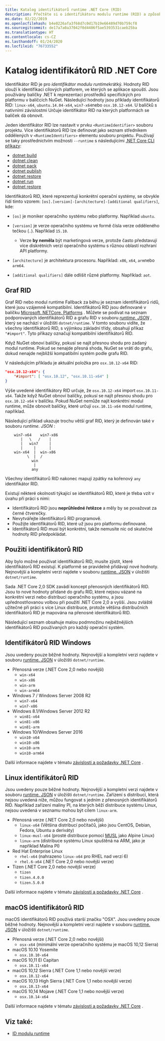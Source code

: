 ```yaml
---
title: Katalog identifikátorů runtime .NET Core (RID)
description: Přečtěte si o identifikátoru modulu runtime (RID) a způsobu použití identifikátorů RID v .NET Core.
ms.date: 02/22/2019
ms.openlocfilehash: b4e0226afa3f68d7c0d17b19e66489d70b759cf8
ms.sourcegitcommit: de17a7a0a37042f0d4406f5ae5393531caeb25ba
ms.translationtype: HT
ms.contentlocale: cs-CZ
ms.lasthandoff: 01/24/2020
ms.locfileid: "76733552"
---
```

# <a name="net-core-rid-catalog"></a>Katalog identifikátorů RID .NET Core

Identifikátor RID je pro *identifikátor modulu runtime*krátký. Hodnoty RID slouží k identifikaci cílových platforem, ve kterých se aplikace spouští.
Jsou používány balíčky .NET k reprezentaci prostředků specifických pro platformu v balíčcích NuGet. Následující hodnoty jsou příklady identifikátorů RID: `linux-x64`, `ubuntu.14.04-x64`, `win7-x64`nebo `osx.10.12-x64`.
U balíčků s nativními závislostmi Určuje identifikátor RID na kterých platformách se balíček dá obnovit.

Jeden identifikátor RID lze nastavit v prvku `<RuntimeIdentifier>` souboru projektu. Více identifikátorů RID lze definovat jako seznam středníkem oddělených v `<RuntimeIdentifiers>` elementu souboru projektu. Používají se taky prostřednictvím možnosti `--runtime` s následujícími [.NET Core CLI příkazy](./tools/index.md):

- [dotnet build](./tools/dotnet-build.md)
- [dotnet clean](./tools/dotnet-clean.md)
- [dotnet pack](./tools/dotnet-pack.md)
- [dotnet publish](./tools/dotnet-publish.md)
- [dotnet restore](./tools/dotnet-restore.md)
- [dotnet run](./tools/dotnet-run.md)
- [dotnet restore](./tools/dotnet-store.md)

Identifikátorů RID, které reprezentují konkrétní operační systémy, se obvykle řídí tímto vzorem: `[os].[version]-[architecture]-[additional qualifiers]`, kde:

- `[os]` je moniker operačního systému nebo platformy. Například `ubuntu`.

- `[version]` je verze operačního systému ve formě čísla verze odděleného tečkou (`.`). Například `15.10`.

  - Verze **by neměla** být marketingová verze, protože často představují více diskrétních verzí operačního systému s různou oblastí rozhraní API platformy.

- `[architecture]` je architektura procesoru. Například: `x86`, `x64`, `arm`nebo `arm64`.

- `[additional qualifiers]` dále odlišit různé platformy. Například: `aot`.

## <a name="rid-graph"></a>Graf RID

Graf RID nebo modul runtime Fallback za běhu je seznam identifikátorů ridů, které jsou vzájemně kompatibilní. Identifikátorů RID jsou definované v balíčku [Microsoft. NETCore. Platforms](https://www.nuget.org/packages/Microsoft.NETCore.Platforms/) . Můžete se podívat na seznam podporovaných identifikátorů RID a grafu RID v souboru [*runtime. JSON*](https://github.com/dotnet/runtime/blob/master/src/libraries/pkg/Microsoft.NETCore.Platforms/runtime.json) , který se nachází v úložišti `dotnet/runtime`. V tomto souboru vidíte, že všechny identifikátorů RID, s výjimkou základní třídy, obsahují příkaz `"#import"`. Tyto příkazy označují kompatibilní identifikátorů RID.

Když NuGet obnoví balíčky, pokusí se najít přesnou shodu pro zadaný modul runtime.
Pokud se nenajde přesná shoda, NuGet se vrátí do grafu, dokud nenajde nejbližší kompatibilní systém podle grafu RID.

V následujícím příkladu je aktuální položka pro `osx.10.12-x64` RID:

```json
"osx.10.12-x64": {
    "#import": [ "osx.10.12", "osx.10.11-x64" ]
}
```

Výše uvedené identifikátory RID určuje, že `osx.10.12-x64` import `osx.10.11-x64`. Takže když NuGet obnoví balíčky, pokusí se najít přesnou shodu pro `osx.10.12-x64` v balíčku. Pokud NuGet nemůže najít konkrétní modul runtime, může obnovit balíčky, které určují `osx.10.11-x64` modul runtime, například.

Následující příklad ukazuje trochu větší graf RID, který je definován také v souboru *runtime. JSON* :

```
    win7-x64    win7-x86
       |   \   /    |
       |   win7     |
       |     |      |
    win-x64  |  win-x86
          \  |  /
            win
             |
            any
```

Všechny identifikátorů RID nakonec mapují zpátky na kořenový `any` identifikátor RID.

Existují některé okolnosti týkající se identifikátorů RID, které je třeba vzít v úvahu při práci s nimi:

- Identifikátorů RID jsou **neprůhledné řetězce** a měly by se považovat za černé čtverečky.
- Nevytvářejte identifikátorů RID programově.
- Použijte identifikátorů RID, které už jsou pro platformu definované.
- Identifikátorů RID musí být konkrétní, takže nemusíte nic od skutečné hodnoty RID předpokládat.

## <a name="using-rids"></a>Použití identifikátorů RID

Aby bylo možné používat identifikátorů RID, musíte zjistit, které identifikátorů RID existují. K platformě se pravidelně přidávají nové hodnoty.
Nejnovější a kompletní verzi najdete v souboru [runtime. JSON](https://github.com/dotnet/runtime/blob/master/src/libraries/pkg/Microsoft.NETCore.Platforms/runtime.json) v úložišti `dotnet/runtime`.

Sada .NET Core 2,0 SDK zavádí koncept přenosných identifikátorů RID. Jsou to nové hodnoty přidané do grafu RID, které nejsou vázané na konkrétní verzi nebo distribuci operačního systému, a jsou upřednostňovanou volbou při použití .NET Core 2,0 a vyšší. Jsou zvláště užitečné při práci s více Linux distribuce, protože většina distribučních identifikátorů RID je mapována na přenosné identifikátorů RID.

Následující seznam obsahuje malou podmnožinu nejběžnějších identifikátorů RID používaných pro každý operační systém.

## <a name="windows-rids"></a>Identifikátorů RID Windows

Jsou uvedeny pouze běžné hodnoty. Nejnovější a kompletní verzi najdete v souboru [runtime. JSON](https://github.com/dotnet/runtime/blob/master/src/libraries/pkg/Microsoft.NETCore.Platforms/runtime.json) v úložišti `dotnet/runtime`.

- Přenosná verze (.NET Core 2,0 nebo novější)
  - `win-x64`
  - `win-x86`
  - `win-arm`
  - `win-arm64`
- Windows 7 / Windows Server 2008 R2
  - `win7-x64`
  - `win7-x86`
- Windows 8.1/Windows Server 2012 R2
  - `win81-x64`
  - `win81-x86`
  - `win81-arm`
- Windows 10/Windows Server 2016
  - `win10-x64`
  - `win10-x86`
  - `win10-arm`
  - `win10-arm64`

Další informace najdete v tématu [závislosti a požadavky .NET Core](install/dependencies.md?tabs=netcore30&pivots=os-windows) .

## <a name="linux-rids"></a>Linux identifikátorů RID

Jsou uvedeny pouze běžné hodnoty. Nejnovější a kompletní verzi najdete v souboru [runtime. JSON](https://github.com/dotnet/runtime/blob/master/src/libraries/pkg/Microsoft.NETCore.Platforms/runtime.json) v úložišti `dotnet/runtime`. Zařízení s distribucí, která nejsou uvedená níže, můžou fungovat s jedním z přenosných identifikátorů RID. Například zařízení maliny PI, na kterých běží distribuce systému Linux, nejsou uvedená v seznamu mohou být cílem `linux-arm`.

- Přenosná verze (.NET Core 2,0 nebo novější)
  - `linux-x64` (Většina distribucí počítačů, jako jsou CentOS, Debian, Fedora, Ubuntu a deriváty)
  - `linux-musl-x64` (prosté distribuce pomocí [MUSL](https://wiki.musl-libc.org/projects-using-musl.html) jako Alpine Linux)
  - `linux-arm` (distribuce systému Linux spuštěná na ARM, jako je například Malina PI)
- Red Hat Enterprise Linux
  - `rhel-x64` (nahrazeno `linux-x64` pro RHEL nad verzí 6)
  - `rhel.6-x64` (.NET Core 2,0 nebo novější verze)
- Tizen (.NET Core 2,0 nebo novější verze)
  - `tizen`
  - `tizen.4.0.0`
  - `tizen.5.0.0`

Další informace najdete v tématu [závislosti a požadavky .NET Core](install/dependencies.md?tabs=netcore30&pivots=os-linux) .

## <a name="macos-rids"></a>macOS identifikátorů RID

macOS identifikátorů RID používá starší značku "OSX". Jsou uvedeny pouze běžné hodnoty. Nejnovější a kompletní verzi najdete v souboru [runtime. JSON](https://github.com/dotnet/runtime/blob/master/src/libraries/pkg/Microsoft.NETCore.Platforms/runtime.json) v úložišti `dotnet/runtime`.

- Přenosná verze (.NET Core 2,0 nebo novější)
  - `osx-x64` (minimální verze operačního systému je macOS 10,12 Sierra)
- macOS 10.10  Yosemite
  - `osx.10.10-x64`
- macOS 10,11 El Capitan
  - `osx.10.11-x64`
- macOS 10,12 Sierra (.NET Core 1,1 nebo novější verze)
  - `osx.10.12-x64`
- macOS 10,13 High Sierra (.NET Core 1,1 nebo novější verze)
  - `osx.10.13-x64`
- macOS 10,14 Mojave (.NET Core 1,1 nebo novější verze)
  - `osx.10.14-x64`

Další informace najdete v tématu [závislosti a požadavky .NET Core](install/dependencies.md?tabs=netcore30&pivots=os-macos) .

## <a name="see-also"></a>Viz také:

- [ID modulu runtime](https://github.com/dotnet/runtime/blob/master/src/libraries/pkg/Microsoft.NETCore.Platforms/readme.md)
